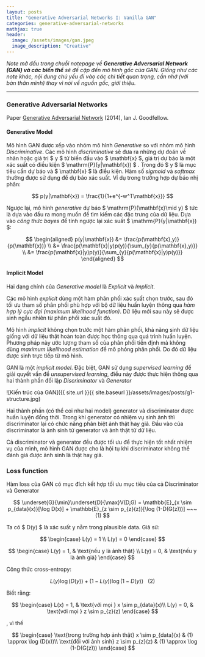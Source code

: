 ```yaml
---
layout: posts
title: "Generative Adversarial Networks I: Vanilla GAN"
categories: generative-adversarial-networks
mathjax: true
header:
  image: /assets/images/gan.jpeg
  image_description: "Creative"
---
```


*Note mở đầu trong chuỗi notepage về **Generative Adversarial Network (GAN) và các biến thể** sẽ đề cập đến mô hình gốc của GAN. Giống như các note khác, 
nội dung chủ yếu đi vào các chi tiết quan trọng, cần nhớ (với bản thân mình) thay vì nói về nguồn gốc, giới thiệu.*

---

### Generative Adversarial Networks

Paper [Generative Adversarial Network](https://arxiv.org/abs/1406.2661) (2014), Ian J. Goodfellow.

#### Generative Model

Mô hình GAN được xếp vào nhóm mô hình *Generative* so với nhóm mô hình *Discriminative*. Các mô hình *discriminative* sẽ đưa ra 
những dự đoán về nhãn hoặc giá trị $ y $ từ biến đầu vào $ \mathbf{x} $, giá trị dự báo là một xác suất có điều kiện $ \mathrm{P}(y|\mathbf{x}) $ .
 Trong đó $ y $ là mục tiêu cần dự báo và $ \mathbf{x} $ là điều kiện. Hàm số *sigmoid* và *softmax* thường được sử dụng để dự báo xác suất. 
Ví dụ trong trường hợp dự báo nhị phân:

$$ p(y|\mathbf{x}) = \frac{1}{1+e^{-w^T\mathbf{x}}} $$

Ngược lại, mô hình *generative* dự báo $ \mathrm{P}(\mathbf{x}\mid y) $ tức là dựa vào đầu ra mong muốn để tìm kiếm các đặc trưng của dữ liệu. 
Dựa vào *công thức bayes* để tính ngược lại xác suất $ \mathrm{P}(y|\mathbf{x}) $:

$$ \begin{aligned} p(y|\mathbf{x}) &= \frac{p(\mathbf{x},y)}{p(\mathbf{x})} \\ &= \frac{p(\mathbf{x}|y)p(y)}{\sum_{y}{p(\mathbf{x},y)}} \\ &= \frac{p(\mathbf{x}|y)p(y)}{\sum_{y}{p(\mathbf{x}|y)p(y)}} \end{aligned} $$

#### Implicit Model

Hai dạng chính của *Generative model* là *Explicit* và *Implicit*.

Các mô hình *explicit* dùng một hàm phân phối xác suất chọn trước, sau đó tối ưu tham số phân phối phù hợp với bộ dữ liệu huấn luyện thông qua 
*hàm hợp lý cực đại (maximum likelihood function)*. Dữ liệu mới sau này sẽ được sinh ngẫu nhiên từ phân phối xác suất đó.

Mô hình *implicit* không chọn trước một hàm phân phối, khả năng sinh dữ liệu giống với dữ liệu thật hoàn toàn được học thông qua quá trình huấn luyện. 
Phương pháp này ước lượng tham số của phân phối tiền định mà không dùng *maximum likelihood estimation* để mô phỏng phân phối. Do đó dữ liệu được sinh 
trực tiếp từ mô hình.

GAN là một *implicit model*. Đặc biệt, GAN sử dụng *supervised learning* để giải quyết vấn đề *unsupervised learning*, 
điều này được thực hiện thông qua hai thành phần đối lập *Discriminator* và *Generator* 

![Kiến trúc của GAN]({{ site.url }}{{ site.baseurl }}/assets/images/posts/g1-structure.jpg)

Hai thành phần (có thể coi như hai model) generator và discriminator được huấn luyện đồng thời. Trong khi generator có nhiệm vụ sinh ảnh thì discriminator 
lại có chức năng phân biệt ảnh thật hay giả. Đầu vào của discriminator là ảnh sinh từ generator và ảnh thật từ dữ liệu.

Cả discriminator và generator đều được tối ưu để thực hiện tốt nhất nhiệm vụ của mình, mô hình GAN được cho là hội tụ khi discriminator không thể đánh giá 
được ảnh sinh là thật hay giả.

### Loss function

Hàm loss của GAN có mục đích kết hợp tối ưu mục tiêu của cả Discriminator và Generator

$$ \underset{G}{\min}\underset{D}{\max}V(D,G) = \mathbb{E}_{x \sim p_{data}(x)}[\log D(x)] + \mathbb{E}_{z \sim p_{z}(z)}[\log (1-D(G(z)))] ~~~ (1) $$

Ta có $ D(y) $ là xác suất y nằm trong plausible data. Giả sử:

$$ \begin{case} 
L(y) = 1 \\
L(y) = 0
\end{case} $$

$$ \begin{case} 
L(y) = 1, & \text{nếu y là ảnh thật} \\
L(y) = 0, & \text{nếu y là ảnh giả}
\end{case} $$

Công thức cross-entropy:

$$ L(y)\log (D(y)) + (1 - L(y))\log (1-D(y)) ~~~ (2) $$

Biết rằng:

$$ \begin{case} 
L(x) = 1, & \text{với mọi } x \sim p_{data}(x)\\
L(y) = 0, & \text{với mọi } z \sim p_{z}(z) 
\end{case} $$

, vì thế

$$ \begin{case} 
\text{trong trường hợp ảnh thật} x \sim p_{data}(x) & (1) \approx \log (D(x))\\
\text{đối với ảnh sinh} z \sim p_{z}(z) & (1) \approx \log (1-D(G(z)))
\end{case} $$

